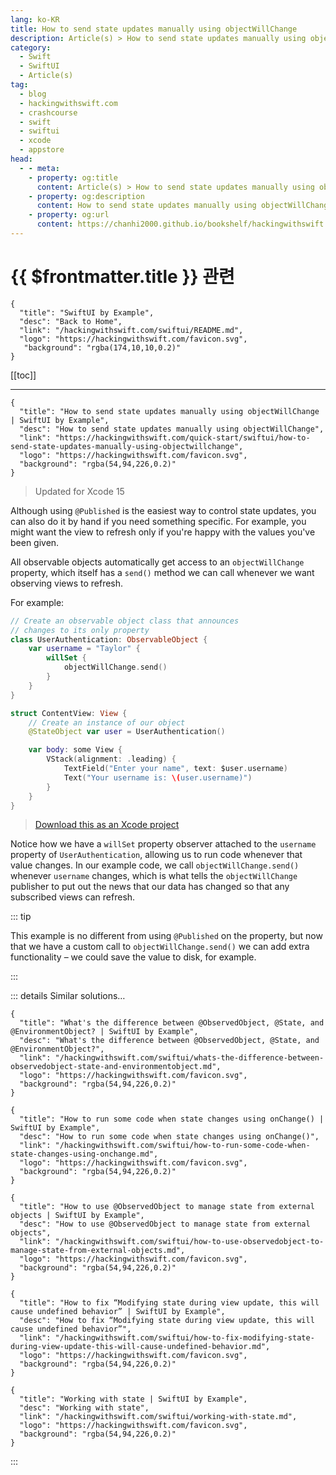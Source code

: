 ```yaml
---
lang: ko-KR
title: How to send state updates manually using objectWillChange
description: Article(s) > How to send state updates manually using objectWillChange
category:
  - Swift
  - SwiftUI
  - Article(s)
tag: 
  - blog
  - hackingwithswift.com
  - crashcourse
  - swift
  - swiftui
  - xcode
  - appstore
head:
  - - meta:
    - property: og:title
      content: Article(s) > How to send state updates manually using objectWillChange
    - property: og:description
      content: How to send state updates manually using objectWillChange
    - property: og:url
      content: https://chanhi2000.github.io/bookshelf/hackingwithswift.com/swiftui/how-to-send-state-updates-manually-using-objectwillchange.html
---
```


# {{ $frontmatter.title }} 관련

```component VPCard
{
  "title": "SwiftUI by Example",
  "desc": "Back to Home",
  "link": "/hackingwithswift.com/swiftui/README.md",
  "logo": "https://hackingwithswift.com/favicon.svg",
   "background": "rgba(174,10,10,0.2)"
}
```

[[toc]]

---

```component VPCard
{
  "title": "How to send state updates manually using objectWillChange | SwiftUI by Example",
  "desc": "How to send state updates manually using objectWillChange",
  "link": "https://hackingwithswift.com/quick-start/swiftui/how-to-send-state-updates-manually-using-objectwillchange",
  "logo": "https://hackingwithswift.com/favicon.svg",
  "background": "rgba(54,94,226,0.2)"
}
```

> Updated for Xcode 15

Although using `@Published` is the easiest way to control state updates, you can also do it by hand if you need something specific. For example, you might want the view to refresh only if you're happy with the values you've been given.

All observable objects automatically get access to an `objectWillChange` property, which itself has a `send()` method we can call whenever we want observing views to refresh.

For example:

```swift
// Create an observable object class that announces 
// changes to its only property
class UserAuthentication: ObservableObject {
    var username = "Taylor" {
        willSet {
            objectWillChange.send()
        }
    }
}

struct ContentView: View {
    // Create an instance of our object
    @StateObject var user = UserAuthentication()

    var body: some View {
        VStack(alignment: .leading) {
            TextField("Enter your name", text: $user.username)
            Text("Your username is: \(user.username)")
        }
    }
}
```

> [<FontIcon icon="fas fa-file-zipper"/>Download this as an Xcode project](https://hackingwithswift.com/files/projects/swiftui/how-to-send-state-updates-manually-using-objectwillchange-1.zip)

<VidStack src="https://hackingwithswift.com/img/books/quick-start/swiftui/how-to-send-state-updates-manually-using-objectwillchange-1~dark.mp4" />

Notice how we have a `willSet` property observer attached to the `username` property of `UserAuthentication`, allowing us to run code whenever that value changes. In our example code, we call `objectWillChange.send()` whenever `username` changes, which is what tells the `objectWillChange` publisher to put out the news that our data has changed so that any subscribed views can refresh.

::: tip

This example is no different from using `@Published` on the property, but now that we have a custom call to `objectWillChange.send()` we can add extra functionality – we could save the value to disk, for example.

:::

::: details Similar solutions…

```component VPCard
{
  "title": "What's the difference between @ObservedObject, @State, and @EnvironmentObject? | SwiftUI by Example",
  "desc": "What's the difference between @ObservedObject, @State, and @EnvironmentObject?",
  "link": "/hackingwithswift.com/swiftui/whats-the-difference-between-observedobject-state-and-environmentobject.md",
  "logo": "https://hackingwithswift.com/favicon.svg",
  "background": "rgba(54,94,226,0.2)"
}
```

```component VPCard
{
  "title": "How to run some code when state changes using onChange() | SwiftUI by Example",
  "desc": "How to run some code when state changes using onChange()",
  "link": "/hackingwithswift.com/swiftui/how-to-run-some-code-when-state-changes-using-onchange.md",
  "logo": "https://hackingwithswift.com/favicon.svg",
  "background": "rgba(54,94,226,0.2)"
}
```

```component VPCard
{
  "title": "How to use @ObservedObject to manage state from external objects | SwiftUI by Example",
  "desc": "How to use @ObservedObject to manage state from external objects",
  "link": "/hackingwithswift.com/swiftui/how-to-use-observedobject-to-manage-state-from-external-objects.md",
  "logo": "https://hackingwithswift.com/favicon.svg",
  "background": "rgba(54,94,226,0.2)"
}
```

```component VPCard  
{
  "title": "How to fix “Modifying state during view update, this will cause undefined behavior” | SwiftUI by Example",
  "desc": "How to fix “Modifying state during view update, this will cause undefined behavior”",
  "link": "/hackingwithswift.com/swiftui/how-to-fix-modifying-state-during-view-update-this-will-cause-undefined-behavior.md",
  "logo": "https://hackingwithswift.com/favicon.svg",
  "background": "rgba(54,94,226,0.2)"
}
```

```component VPCard
{
  "title": "Working with state | SwiftUI by Example",
  "desc": "Working with state",
  "link": "/hackingwithswift.com/swiftui/working-with-state.md",
  "logo": "https://hackingwithswift.com/favicon.svg",
  "background": "rgba(54,94,226,0.2)"
}
```

:::


